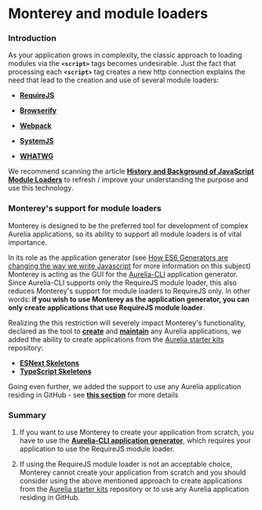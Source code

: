# Monterey and module loaders

### Introduction
As your application grows in complexity, the classic approach to loading modules via the **`<script>`** tags becomes undesirable. Just the fact that processing each **`<script>`** tag creates a new http connection explains the need that lead to the creation and use of several module loaders:

- **[RequireJS](http://requirejs.org/)**

- **[Browserify](http://browserify.org/)**

- **[Webpack](https://webpack.github.io/)**

- **[SystemJS](https://github.com/systemjs/systemjs)**

- **[WHATWG](https://whatwg.github.io/loader/)**

We recommend scanning the article **[History and Background of JavaScript Module Loaders](https://appendto.com/2016/06/the-short-history-of-javascript-module-loaders/)** to refresh / improve your understanding the purpose and use this technology.

### Monterey's support for module loaders

Monterey is designed to be the preferred tool for development of complex Aurelia applications, so its ability to support all module loaders is of vital importance.

In its role as the application generator (see [How ES6 Generators are changing the way we write Javascript](http://riadbenguella.com/how-es6-generators-are-changing-how-we-write-javascript/) for more information on this subject) Monterey is acting as the GUI for the [Aurelia-CLI](https://github.com/aurelia/cli) application generator. Since Aurelia-CLI supports only the RequireJS module loader, this also reduces Monterey's support for module loaders to RequireJS only. In other words: **if you wish to use Monterey as the application generator, you can only create applications that use RequireJS module loader**.

Realizing the this restriction will severely impact Monterey's functionality, declared as the tool to **[create](../../content/creating_new_application.html)** and **[maintain](../../content/managing_existing_application.html)** any Aurelia applications, we added the ability to create applications from the [Aurelia starter kits](https://github.com/aurelia/skeleton-navigation) repository:

- **[ESNext Skeletons](https://github.com/aurelia/skeleton-navigation#esnext-skeletons)**
- **[TypeScript Skeletons](https://github.com/aurelia/skeleton-navigation#typescript-skeletons)**

Going even further, we added the support to use any Aurelia application residing in GitHub - see **[this section](../../content/creating_new_application/github.html)**  for more details

### Summary

1. If you want to use Monterey to create your application from scratch, you have to use the **[Aurelia-CLI application generator](../../content/creating_new_application/aurelia-cli.html)**, which requires your application to use the RequireJS module loader.

2. If using the RequireJS module loader is not an acceptable choice, Monterey cannot create your application from scratch and you should consider using the above mentioned approach to create applications from the [Aurelia starter kits](https://github.com/aurelia/skeleton-navigation) repository or to use any Aurelia application residing in GitHub.



